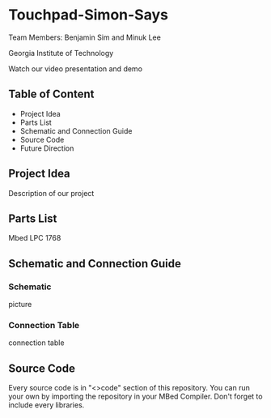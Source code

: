 # Touchpad-Simon-Says
<p>Team Members: Benjamin Sim and Minuk Lee<p>
<p>Georgia Institute of Technology<p>
<p>Watch our video presentation and demo<p>

## Table of Content
* Project Idea
* Parts List
* Schematic and Connection Guide
* Source Code
* Future Direction

## Project Idea
Description of our project

## Parts List
Mbed LPC 1768

## Schematic and Connection Guide
### Schematic
picture

### Connection Table
connection table

## Source Code
Every source code is in "<>code" section of this repository. You can run your own by importing the repository in your MBed Compiler. Don't forget to include every libraries.
